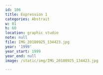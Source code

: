 ```yaml
---
id: 106
title: Expression 1
categories: Abstrait
w: 81
h: 60
location: graphic studio
note: null
file: IMG_20180925_134423.jpg
year: '1999'
year_start: 1999
year_end: null
image: /static/img/IMG_20180925_134423.jpg

---
```

